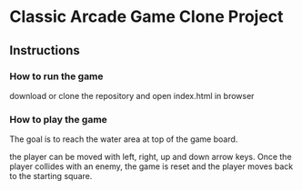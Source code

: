 # Classic Arcade Game Clone Project

## Instructions
### How to run the game
download or clone the repository and open index.html in browser

### How to play the game
The goal is to reach the water area at top of the game board.

the player can be moved with left, right, up and down arrow keys.
Once the player collides with an enemy, the game is reset and the player moves back to the starting square.

